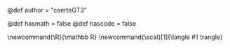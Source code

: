 <!-----------------------------------------------------
Add here global page variables to use throughout your
website.
------------------------------------------------------->
@def author = "cserteGT3"

@def hasmath = false
@def hascode = false

<!-----------------------------------------------------
Add here global latex commands to use throughout your
pages. It can be math commands but does not need to be.
For instance:
* \newcommand{\phrase}{This is a long phrase to copy.}
------------------------------------------------------->
\newcommand{\R}{\mathbb R}
\newcommand{\scal}[1]{\langle #1 \rangle}
